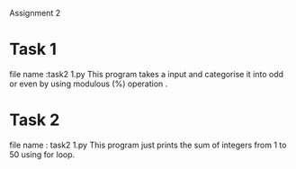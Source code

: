 Assignment 2

# Task 1
file name :task2 1.py
This program takes a input and categorise it into odd or even by using modulous (%) operation .
# Task 2
file name : task2 1.py
This program just prints the sum of integers from 1 to 50 using for loop.
